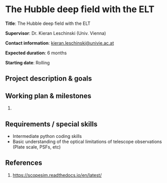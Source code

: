 # The Hubble deep field with the ELT


**Title**: The Hubble deep field with the ELT

**Supervisor**: Dr. Kieran Leschinski (Univ. Vienna)

**Contact information**: kieran.leschinski@univie.ac.at

**Expected duration**: 6 months

**Starting date**: Rolling

## Project description & goals

## Working plan & milestones
1. 

## Requirements / special skills
- Intermediate python coding skills
- Basic understanding of the optical limitations of telescope observations (Plate scale, PSFs, etc)

## References
1. https://scopesim.readthedocs.io/en/latest/

